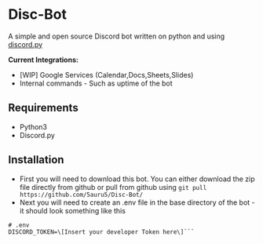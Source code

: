 # Disc-Bot
A simple and open source Discord bot written on python and using [discord.py](https://discordpy.readthedocs.io/en/latest/) 

**Current Integrations:**
- [WIP] Google Services (Calendar,Docs,Sheets,Slides)
- Internal commands - Such as uptime of the bot 
## Requirements
- Python3
- Discord.py
## Installation
- First you will need to download this bot. You can either download the zip file directly from github or pull from github using ```git pull https://github.com/5auru5/Disc-Bot/```
- Next you will need to create an .env file in the base directory of the bot - it should look something like this
```
# .env  
DISCORD_TOKEN=\[Insert your developer Token here\]```  
